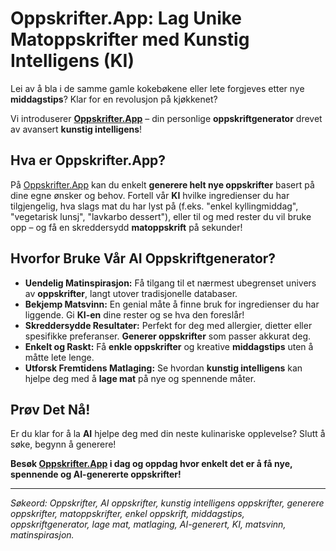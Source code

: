 # Oppskrifter.App: Lag Unike Matoppskrifter med Kunstig Intelligens (KI)

Lei av å bla i de samme gamle kokebøkene eller lete forgjeves etter nye **middagstips**? Klar for en revolusjon på kjøkkenet?

Vi introduserer **[Oppskrifter.App](https://oppskrifter.app/)** – din personlige **oppskriftgenerator** drevet av avansert **kunstig intelligens**!

## Hva er Oppskrifter.App?

På [Oppskrifter.App](https://oppskrifter.app/) kan du enkelt **generere helt nye oppskrifter** basert på dine egne ønsker og behov. Fortell vår **KI** hvilke ingredienser du har tilgjengelig, hva slags mat du har lyst på (f.eks. "enkel kyllingmiddag", "vegetarisk lunsj", "lavkarbo dessert"), eller til og med rester du vil bruke opp – og få en skreddersydd **matoppskrift** på sekunder!

## Hvorfor Bruke Vår AI Oppskriftgenerator?

*   **Uendelig Matinspirasjon:** Få tilgang til et nærmest ubegrenset univers av **oppskrifter**, langt utover tradisjonelle databaser.
*   **Bekjemp Matsvinn:** En genial måte å finne bruk for ingredienser du har liggende. Gi **KI-en** dine rester og se hva den foreslår!
*   **Skreddersydde Resultater:** Perfekt for deg med allergier, dietter eller spesifikke preferanser. **Generer oppskrifter** som passer akkurat deg.
*   **Enkelt og Raskt:** Få **enkle oppskrifter** og kreative **middagstips** uten å måtte lete lenge.
*   **Utforsk Fremtidens Matlaging:** Se hvordan **kunstig intelligens** kan hjelpe deg med å **lage mat** på nye og spennende måter.

## Prøv Det Nå!

Er du klar for å la **AI** hjelpe deg med din neste kulinariske opplevelse? Slutt å søke, begynn å generere!

**Besøk [Oppskrifter.App](https://oppskrifter.app/) i dag og oppdag hvor enkelt det er å få nye, spennende og AI-genererte oppskrifter!**

---

*Søkeord: Oppskrifter, AI oppskrifter, kunstig intelligens oppskrifter, generere oppskrifter, matoppskrifter, enkel oppskrift, middagstips, oppskriftgenerator, lage mat, matlaging, AI-generert, KI, matsvinn, matinspirasjon.*
